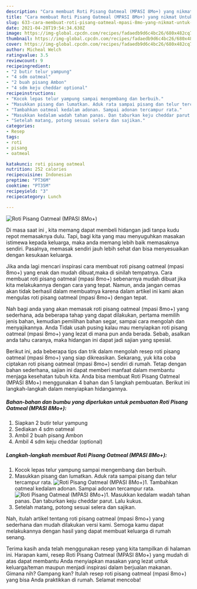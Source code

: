 ```yaml
---
description: "Cara membuat Roti Pisang Oatmeal (MPASI 8Mo+) yang nikmat Untuk Jualan"
title: "Cara membuat Roti Pisang Oatmeal (MPASI 8Mo+) yang nikmat Untuk Jualan"
slug: 633-cara-membuat-roti-pisang-oatmeal-mpasi-8mo-yang-nikmat-untuk-jualan
date: 2021-04-28T19:54:34.630Z
image: https://img-global.cpcdn.com/recipes/fadaedb9d6c4bc26/680x482cq70/roti-pisang-oatmeal-mpasi-8mo-foto-resep-utama.jpg
thumbnail: https://img-global.cpcdn.com/recipes/fadaedb9d6c4bc26/680x482cq70/roti-pisang-oatmeal-mpasi-8mo-foto-resep-utama.jpg
cover: https://img-global.cpcdn.com/recipes/fadaedb9d6c4bc26/680x482cq70/roti-pisang-oatmeal-mpasi-8mo-foto-resep-utama.jpg
author: Micheal Welch
ratingvalue: 3.5
reviewcount: 9
recipeingredient:
- "2 butir telur yampung"
- "4 sdm oatmeal"
- "2 buah pisang Ambon"
- "4 sdm keju cheddar optional"
recipeinstructions:
- "Kocok lepas telur yampung sampai mengembang dan berbuih."
- "Masukkan pisang dan lumatkan. Aduk rata sampai pisang dan telur tercampur rata."
- "Tambahkan oatmeal kedalam adonan. Sampai adonan tercampur rata."
- "Masukkan kedalam wadah tahan panas. Dan taburkan keju cheddar parut. Lalu kukus."
- "Setelah matang, potong sesuai selera dan sajikan."
categories:
- Resep
tags:
- roti
- pisang
- oatmeal

katakunci: roti pisang oatmeal 
nutrition: 252 calories
recipecuisine: Indonesian
preptime: "PT36M"
cooktime: "PT35M"
recipeyield: "3"
recipecategory: Lunch

---
```



![Roti Pisang Oatmeal (MPASI 8Mo+)](https://img-global.cpcdn.com/recipes/fadaedb9d6c4bc26/680x482cq70/roti-pisang-oatmeal-mpasi-8mo-foto-resep-utama.jpg)

Di masa  saat ini , kita memang dapat membeli hidangan jadi tanpa kudu repot memasaknya dulu. Tapi, bagi kita yang mau menyuguhkan masakan istimewa kepada keluarga, maka anda memang lebih baik memasaknya sendiri. Pasalnya, memasak sendiri jauh lebih sehat dan bisa menyesuaikan dengan kesukaan keluarga.

Jika anda lagi mencari inspirasi cara membuat roti pisang oatmeal (mpasi 8mo+) yang enak dan mudah dibuat,maka di sinilah tempatnya. Cara membuat roti pisang oatmeal (mpasi 8mo+)  sebenarnya mudah dibuat jika kita melakukannya dengan cara yang tepat. Namun, anda jangan cemas akan tidak berhasil dalam membuatnya 
karena dalam artikel ini kami akan mengulas roti pisang oatmeal (mpasi 8mo+) dengan tepat.  



Nah bagi anda yang akan memasak roti pisang oatmeal (mpasi 8mo+) yang sederhana, ada beberapa tahap yang dapat dilakukan, pertama memilih jenis bahan, kemudian pemilihan bahan segar, sampai cara mengolah dan menyajikannya. Anda Tidak usah pusing kalau mau menyiapkan roti pisang oatmeal (mpasi 8mo+) yang lezat di mana pun anda berada. Sebab, asalkan anda  tahu caranya, maka hidangan ini dapat jadi sajian yang spesial.

Berikut ini, ada beberapa tips dan trik dalam mengolah resep roti pisang oatmeal (mpasi 8mo+) yang siap dikreasikan. Sekarang, yuk kita coba ciptakan roti pisang oatmeal (mpasi 8mo+) sendiri di rumah. Tetap dengan bahan sederhana, sajian ini dapat memberi manfaat dalam membantu menjaga kesehatan tubuh kita. Anda bisa membuat Roti Pisang Oatmeal (MPASI 8Mo+) menggunakan 4 bahan dan 5 langkah pembuatan. Berikut ini langkah-langkah dalam menyiapkan hidangannya.

<!--inarticleads1-->

##### Bahan-bahan dan bumbu yang diperlukan untuk pembuatan Roti Pisang Oatmeal (MPASI 8Mo+):

1. Siapkan 2 butir telur yampung
1. Sediakan 4 sdm oatmeal
1. Ambil 2 buah pisang Ambon
1. Ambil 4 sdm keju cheddar (optional)




<!--inarticleads2-->

##### Langkah-langkah membuat Roti Pisang Oatmeal (MPASI 8Mo+):

1. Kocok lepas telur yampung sampai mengembang dan berbuih.
1. Masukkan pisang dan lumatkan. Aduk rata sampai pisang dan telur tercampur rata.
<img src="//assets-global.cpcdn.com/assets/icons/button_play-2c75c40dde080a61004c1f40b05d8f140eaff45d7e9e6481dc71c63d2e7c4909.png" alt="Roti Pisang Oatmeal (MPASI 8Mo+)">1. Tambahkan oatmeal kedalam adonan. Sampai adonan tercampur rata.
<img src="//assets-global.cpcdn.com/assets/icons/button_play-2c75c40dde080a61004c1f40b05d8f140eaff45d7e9e6481dc71c63d2e7c4909.png" alt="Roti Pisang Oatmeal (MPASI 8Mo+)">1. Masukkan kedalam wadah tahan panas. Dan taburkan keju cheddar parut. Lalu kukus.
1. Setelah matang, potong sesuai selera dan sajikan.




Nah, itulah artikel tentang  roti pisang oatmeal (mpasi 8mo+)  yang sederhana dan mudah dilakukan versi kami. Semoga kamu dapat melakukannya dengan hasil yang dapat membuat keluarga di rumah senang. 

Terima kasih anda telah menggunakan resep yang kita tampilkan di halaman ini. Harapan kami, resep  Roti Pisang Oatmeal (MPASI 8Mo+) yang mudah di atas dapat membantu Anda menyiapkan masakan yang lezat untuk keluarga/teman maupun menjadi inspirasi dalam berjualan makanan. Gimana nih? Gampang kan? Itulah resep roti pisang oatmeal (mpasi 8mo+) yang bisa Anda praktikkan di rumah. Selamat mencoba!

